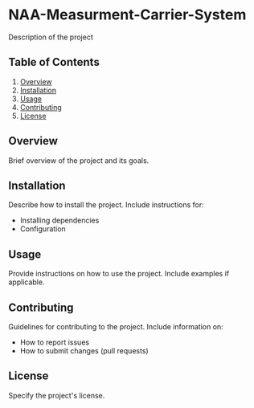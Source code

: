 # NAA-Measurment-Carrier-System

Description of the project

## Table of Contents

1. [Overview](#overview)
2. [Installation](#installation)
3. [Usage](#usage)
4. [Contributing](#contributing)
5. [License](#license)

## Overview

Brief overview of the project and its goals.

## Installation

Describe how to install the project. Include instructions for:

- Installing dependencies
- Configuration

## Usage

Provide instructions on how to use the project. Include examples if applicable.

## Contributing

Guidelines for contributing to the project. Include information on:

- How to report issues
- How to submit changes (pull requests)

## License

Specify the project's license.
```
